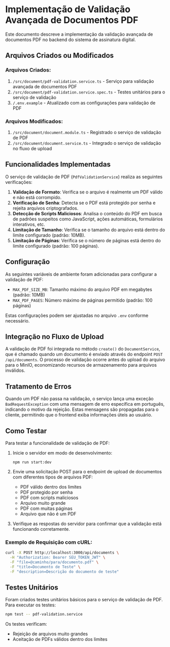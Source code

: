 # Implementação de Validação Avançada de Documentos PDF

Este documento descreve a implementação da validação avançada de documentos PDF no backend do sistema de assinatura digital.

## Arquivos Criados ou Modificados

### Arquivos Criados:
1. `/src/document/pdf-validation.service.ts` - Serviço para validação avançada de documentos PDF
2. `/src/document/pdf-validation.service.spec.ts` - Testes unitários para o serviço de validação
3. `/.env.example` - Atualizado com as configurações para validação de PDF

### Arquivos Modificados:
1. `/src/document/document.module.ts` - Registrado o serviço de validação de PDF
2. `/src/document/document.service.ts` - Integrado o serviço de validação no fluxo de upload

## Funcionalidades Implementadas

O serviço de validação de PDF (`PdfValidationService`) realiza as seguintes verificações:

1. **Validação de Formato**: Verifica se o arquivo é realmente um PDF válido e não está corrompido.
2. **Verificação de Senha**: Detecta se o PDF está protegido por senha e rejeita arquivos criptografados.
3. **Detecção de Scripts Maliciosos**: Analisa o conteúdo do PDF em busca de padrões suspeitos como JavaScript, ações automáticas, formulários interativos, etc.
4. **Limitação de Tamanho**: Verifica se o tamanho do arquivo está dentro do limite configurado (padrão: 10MB).
5. **Limitação de Páginas**: Verifica se o número de páginas está dentro do limite configurado (padrão: 100 páginas).

## Configuração

As seguintes variáveis de ambiente foram adicionadas para configurar a validação de PDF:

- `MAX_PDF_SIZE_MB`: Tamanho máximo do arquivo PDF em megabytes (padrão: 10MB)
- `MAX_PDF_PAGES`: Número máximo de páginas permitido (padrão: 100 páginas)

Estas configurações podem ser ajustadas no arquivo `.env` conforme necessário.

## Integração no Fluxo de Upload

A validação de PDF foi integrada no método `create()` do `DocumentService`, que é chamado quando um documento é enviado através do endpoint `POST /api/documents`. O processo de validação ocorre antes do upload do arquivo para o MinIO, economizando recursos de armazenamento para arquivos inválidos.

## Tratamento de Erros

Quando um PDF não passa na validação, o serviço lança uma exceção `BadRequestException` com uma mensagem de erro específica em português, indicando o motivo da rejeição. Estas mensagens são propagadas para o cliente, permitindo que o frontend exiba informações úteis ao usuário.

## Como Testar

Para testar a funcionalidade de validação de PDF:

1. Inicie o servidor em modo de desenvolvimento:
   ```
   npm run start:dev
   ```

2. Envie uma solicitação POST para o endpoint de upload de documentos com diferentes tipos de arquivos PDF:
   - PDF válido dentro dos limites
   - PDF protegido por senha
   - PDF com scripts maliciosos
   - Arquivo muito grande
   - PDF com muitas páginas
   - Arquivo que não é um PDF

3. Verifique as respostas do servidor para confirmar que a validação está funcionando corretamente.

### Exemplo de Requisição com cURL:

```bash
curl -X POST http://localhost:3000/api/documents \
  -H "Authorization: Bearer SEU_TOKEN_JWT" \
  -F "file=@caminho/para/documento.pdf" \
  -F "title=Documento de Teste" \
  -F "description=Descrição do documento de teste"
```

## Testes Unitários

Foram criados testes unitários básicos para o serviço de validação de PDF. Para executar os testes:

```bash
npm test -- pdf-validation.service
```

Os testes verificam:
- Rejeição de arquivos muito grandes
- Aceitação de PDFs válidos dentro dos limites
